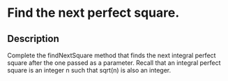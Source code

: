 # Find the next perfect square.

## Description

Complete the findNextSquare method that finds the next integral perfect square after the one passed as a parameter. Recall that an integral perfect square is an integer n such that sqrt(n) is also an integer. 